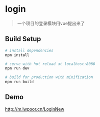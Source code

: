# login

> 一个项目的登录模块用vue提出来了

## Build Setup

``` bash
# install dependencies
npm install

# serve with hot reload at localhost:8080
npm run dev

# build for production with minification
npm run build
```

## Demo
http://m.lwpoor.cn/LoginNew


